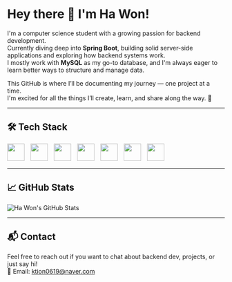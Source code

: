 # Hey there 👋 I'm Ha Won!

I'm a computer science student with a growing passion for backend development.  
Currently diving deep into **Spring Boot**, building solid server-side applications and exploring how backend systems work.  
I mostly work with **MySQL** as my go-to database, and I'm always eager to learn better ways to structure and manage data.

This GitHub is where I’ll be documenting my journey — one project at a time.  
I'm excited for all the things I’ll create, learn, and share along the way. 🚀

---

## 🛠️ Tech Stack

<p align="left">
  <img src="https://cdn.jsdelivr.net/gh/devicons/devicon/icons/java/java-original.svg" width="40" height="40" style="margin-right: 10px;"/>
  <img src="https://cdn.jsdelivr.net/gh/devicons/devicon/icons/spring/spring-original.svg" width="40" height="40" style="margin-right: 10px;"/>
  <img src="https://cdn.jsdelivr.net/gh/devicons/devicon/icons/mysql/mysql-original.svg" width="40" height="40" style="margin-right: 10px;"/>
  <img src="https://cdn.jsdelivr.net/gh/devicons/devicon/icons/git/git-original.svg" width="40" height="40" style="margin-right: 10px;"/>
  <img src="https://cdn.jsdelivr.net/gh/devicons/devicon/icons/docker/docker-original.svg" width="40" height="40" style="margin-right: 10px;"/>
  <img src="https://cdn.jsdelivr.net/gh/devicons/devicon/icons/intellij/intellij-original.svg" width="40" height="40" style="margin-right: 10px;"/>
  <img src="https://cdn.jsdelivr.net/gh/devicons/devicon/icons/python/python-original.svg" width="40" height="40" style="margin-right: 10px;"/>
</p>


---

## 📈 GitHub Stats

![Ha Won's GitHub Stats](https://github-readme-stats.vercel.app/api?username=your-github-id&show_icons=true&theme=github_dark)

---

## 📬 Contact

Feel free to reach out if you want to chat about backend dev, projects, or just say hi!  
📧 Email: ktion0619@naver.com


